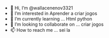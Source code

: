 - 👋 Hi, I’m @wallacenenov3321
- 👀 I’m interested in Aprender a criar jogos
- 🌱 I’m currently learning ... Html python
- 💞️ I’m looking to collaborate on ... criar jogos
- 📫 How to reach me ... sei la

<!---
wallacenenov3321/wallacenenov3321 is a ✨ special ✨ repository because its `README.md` (this file) appears on your GitHub profile.
You can click the Preview link to take a look at your changes.
--->
